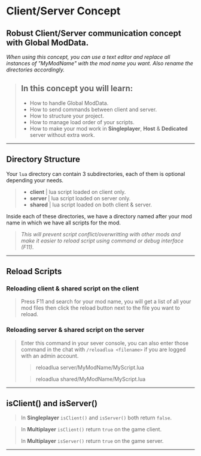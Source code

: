# Client/Server Concept

## Robust **Client/Server** communication concept with Global ModData.

*When using this concept, you can use a text editor and replace all instances of "MyModName" with the mod name you want. Also rename the directories accordingly.*

> ## In this concept you will learn:
> - How to handle Global ModData.
> - How to send commands between client and server.
> - How to structure your project.
> - How to manage load order of your scripts.
> - How to make your mod work in **Singleplayer**, **Host** & **Dedicated** server without extra work.

---

## **Directory Structure**
Your `lua` directory can contain 3 subdirectories, each of them is optional depending your needs.
> - **client** | lua script loaded on client only.
> - **server** | lua script loaded on server only.
> - **shared** | lua script loaded on both client & server.

Inside each of these directories, we have a directory named after your mod name in which we have all scripts for the mod.  
>*This will prevent script conflict/overwritting with other mods and make it easier to reload script using command or debug interface (F11).*

---

## **Reload Scripts**

### Reloading **client** & **shared** script on the client

> Press F11 and search for your mod name, you will get a list of all your mod files then click the reload button next to the file you want to reload.

### Reloading **server** & **shared** script on the server

> Enter this command in your sever console, you can also enter those command in the chat with `/reloadlua <filename>` if you are logged with an admin account.
> > reloadlua server/MyModName/MyScript.lua
>
> > reloadlua shared/MyModName/MyScript.lua

---

## **isClient()** and **isServer()**

> In **Singleplayer** `isClient()` and `isServer()` both return `false`.

> In **Multiplayer** `isClient()` return `true` on the game client.
>
> In **Multiplayer** `isServer()` return `true` on the game server.

---
